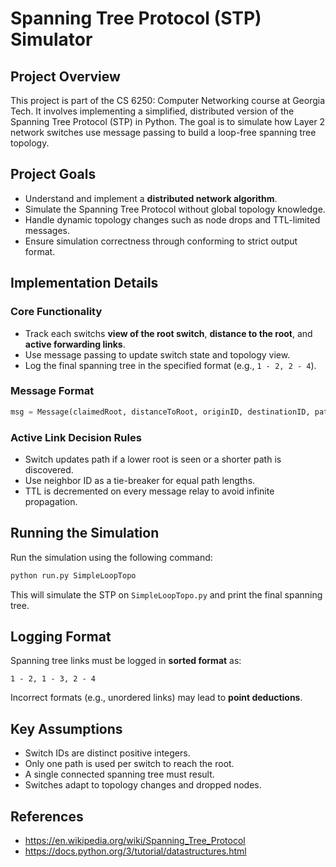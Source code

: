 
Spanning Tree Protocol (STP) Simulator
======================================

 Project Overview
-------------------
This project is part of the CS 6250: Computer Networking course at Georgia Tech. It involves implementing a simplified, distributed version of the Spanning Tree Protocol (STP) in Python. The goal is to simulate how Layer 2 network switches use message passing to build a loop-free spanning tree topology.

 Project Goals
----------------
- Understand and implement a **distributed network algorithm**.
- Simulate the Spanning Tree Protocol without global topology knowledge.
- Handle dynamic topology changes such as node drops and TTL-limited messages.
- Ensure simulation correctness through conforming to strict output format.


 Implementation Details
-------------------------
### Core Functionality
- Track each switchs **view of the root switch**, **distance to the root**, and **active forwarding links**.
- Use message passing to update switch state and topology view.
- Log the final spanning tree in the specified format (e.g., `1 - 2, 2 - 4`).

### Message Format
```python
msg = Message(claimedRoot, distanceToRoot, originID, destinationID, pathThrough, ttl)
```

### Active Link Decision Rules
- Switch updates path if a lower root is seen or a shorter path is discovered.
- Use neighbor ID as a tie-breaker for equal path lengths.
- TTL is decremented on every message relay to avoid infinite propagation.

 Running the Simulation
-------------------------
Run the simulation using the following command:
```bash
python run.py SimpleLoopTopo
```
This will simulate the STP on `SimpleLoopTopo.py` and print the final spanning tree.

 Logging Format
-----------------
Spanning tree links must be logged in **sorted format** as:
```
1 - 2, 1 - 3, 2 - 4
```
Incorrect formats (e.g., unordered links) may lead to **point deductions**.

 Key Assumptions
------------------
- Switch IDs are distinct positive integers.
- Only one path is used per switch to reach the root.
- A single connected spanning tree must result.
- Switches adapt to topology changes and dropped nodes.

 References
-------------
- https://en.wikipedia.org/wiki/Spanning_Tree_Protocol
- https://docs.python.org/3/tutorial/datastructures.html
